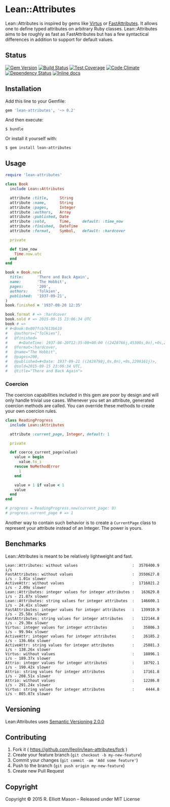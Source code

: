 # Lean::Attributes

Lean::Attributes is inspired by gems like [Virtus](https://github.com/solnic/virtus) or [FastAttributes](https://github.com/applift/fast_attributes). It allows one to define typed attributes on arbitrary Ruby classes. Lean::Attributes aims to be roughly as fast as FastAttributes but has a few syntactical differences in addition to support for default values.

## Status
[![Gem Version](https://badge.fury.io/rb/lean-attributes.svg)](http://badge.fury.io/rb/lean-attributes)
[![Build Status](https://travis-ci.org/lleolin/lean-attributes.svg)](https://travis-ci.org/lleolin/lean-attributes)
[![Test Coverage](https://codeclimate.com/github/lleolin/lean-attributes/badges/coverage.svg)](https://codeclimate.com/github/lleolin/lean-attributes/coverage)
[![Code Climate](https://codeclimate.com/github/lleolin/lean-attributes/badges/gpa.svg)](https://codeclimate.com/github/lleolin/lean-attributes)
[![Dependency Status](https://gemnasium.com/lleolin/lean-attributes.svg)](https://gemnasium.com/lleolin/lean-attributes)
[![Inline docs](http://inch-ci.org/github/lleolin/lean-attributes.svg?branch=master)](http://inch-ci.org/github/lleolin/lean-attributes)

## Installation
Add this line to your Gemfile:
```ruby
gem 'lean-attributes', '~> 0.2'
```

And then execute:

    $ bundle

Or install it yourself with:

    $ gem install lean-attributes

## Usage
```ruby
require 'lean-attributes'

class Book
  include Lean::Attributes

  attribute :title,     String
  attribute :name,      String
  attribute :pages,     Integer
  attribute :authors,   Array
  attribute :published, Date
  attribute :sold,      Time,     default: :time_now
  attribute :finished,  DateTime
  attribute :format,    Symbol,   default: :hardcover

  private

  def time_now
    Time.now.utc
  end
end

book = Book.new(
  title:      'There and Back Again',
  name:       'The Hobbit',
  pages:      '200',
  authors:    'Tolkien',
  published:  '1937-09-21',
)
book.finished = '1937-08-20 12:35'

book.format # => :hardcover
book.sold # => 2015-09-15 23:06:34 UTC
book # =>
# #<Book:0x007fcb7613b610
#   @authors=["Tolkien"],
#   @finished=
#     #<DateTime: 1937-08-20T12:35:00+00:00 ((2428766j,45300s,0n),+0s,2299161j)>,
#   @format=:hardcover,
#   @name="The Hobbit",
#   @pages=200,
#   @published=#<Date: 1937-09-21 ((2428798j,0s,0n),+0s,2299161j)>,
#   @sold=2015-09-15 23:06:34 UTC,
#   @title="There and Back Again">
```
### Coercion
The coercion capabilities included in this gem are poor by design and will only handle trivial use cases. Whenever you set an attribute, generated coercion methods are called. You can override these methods to create your own coercion rules.

```ruby
class ReadingProgress
  include Lean::Attributes

  attribute :current_page, Integer, default: 1

  private

  def coerce_current_page(value)
    value = begin
      value.to_i
    rescue NoMethodError
      1
    end

    value = 1 if value < 1
    value
  end
end

# progress = ReadingProgress.new(current_page: 0)
# progress.current_page # => 1
```

Another way to contain such behavior is to create a `CurrentPage` class to represent your attribute instead of an Integer. The power is yours.

## Benchmarks
Lean::Attributes is meant to be relatively lightweight and fast.

```
Lean::Attributes: without values                        :  3578400.9 i/s
FastAttributes: without values                          :  3550627.8 i/s - 1.01x slower
ActiveAttr: without values                              :  1716021.2 i/s - 2.09x slower
Lean::Attributes: integer values for integer attributes :   163629.8 i/s - 21.87x slower
Lean::Attributes: string values for integer attributes  :   146600.1 i/s - 24.41x slower
FastAttributes: integer values for integer attributes   :   139910.9 i/s - 25.58x slower
FastAttributes: string values for integer attributes    :   122144.8 i/s - 29.30x slower
Virtus: integer values for integer attributes           :    35806.3 i/s - 99.94x slower
ActiveAttr: integer values for integer attributes       :    26185.2 i/s - 136.66x slower
ActiveAttr: string values for integer attributes        :    25881.3 i/s - 138.26x slower
Virtus: without values                                  :    18896.1 i/s - 189.37x slower
Attrio: integer values for integer attributes           :    18792.1 i/s - 190.42x slower
Attrio: string values for integer attributes            :    17161.8 i/s - 208.51x slower
Attrio: without values                                  :    12286.8 i/s - 291.24x slower
Virtus: string values for integer attributes            :     4444.8 i/s - 805.07x slower
```

## Versioning
Lean:Attributes uses [Semantic Versioning 2.0.0](http://semver.org)

## Contributing
1. Fork it ( https://github.com/lleolin/lean-attributes/fork )
2. Create your feature branch (`git checkout -b my-new-feature`)
3. Commit your changes (`git commit -am 'Add some feature'`)
4. Push to the branch (`git push origin my-new-feature`)
5. Create new Pull Request

## Copyright
Copyright © 2015 R. Elliott Mason – Released under MIT License
